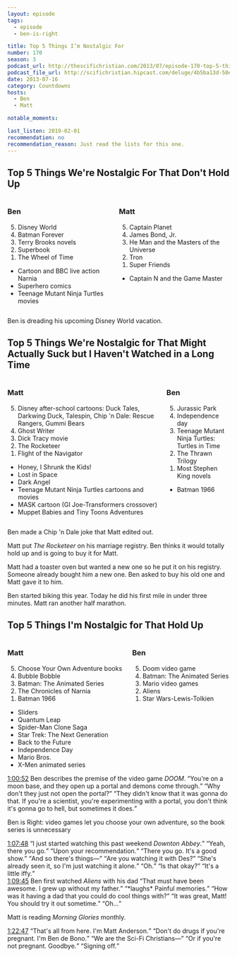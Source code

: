 ```yaml
---
layout: episode
tags:
  - episode
  - ben-is-right

title: Top 5 Things I’m Nostalgic For
number: 170
season: 3
podcast_url: http://thescifichristian.com/2013/07/episode-170-top-5-things-im-nostalgic-for/
podcast_file_url: http://scifichristian.hipcast.com/deluge/4b5ba13d-50e8-e062-7b35-5bad0d194276.mp3
date: 2013-07-16
category: Countdowns
hosts:
  - Ben
  - Matt

notable_moments:

last_listen: 2019-02-01
recommendation: no
recommendation_reason: Just read the lists for this one.
---
```


<div class="top-five">
  <h2 class="has-text-centered">Top 5 Things We're Nostalgic For That Don't Hold Up</h2>
  <div class="columns">
    <div class="column ben">
      <h3>Ben</h3>
      <ol reversed>
        <li>Disney World
        <li>Batman Forever
        <li>Terry Brooks novels
        <li>Superbook
        <li>The Wheel of Time 
      </ol>
      <ul class="runner-ups">
        <li>Cartoon and BBC live action Narnia
        <li>Superhero comics
        <li>Teenage Mutant Ninja Turtles movies
      </ul>
    </div>
    <div class="column matt">
      <h3>Matt</h3>
      <ol reversed>
        <li>Captain Planet
        <li>James Bond, Jr.
        <li>He Man and the Masters of the Universe
        <li>Tron
        <li>Super Friends
      </ol>
      <ul class="runner-ups">
        <li>Captain N and the Game Master
      </ul>
    </div>
  </div>
</div>

Ben is dreading his upcoming Disney World vacation. 

<div class="top-five">
  <h2 class="has-text-centered">Top 5 Things We're Nostalgic for That Might Actually Suck but I Haven't Watched in a Long Time</h2>
  <div class="columns">
    <div class="column matt">
      <h3>Matt</h3>
      <ol reversed>
        <li>Disney after-school cartoons: Duck Tales, Darkwing Duck, Talespin, Chip 'n Dale: Rescue Rangers, Gummi Bears
        <li>Ghost Writer
        <li>Dick Tracy movie
        <li>The Rocketeer 
        <li>Flight of the Navigator
      </ol>
      <ul class="runner-ups">
        <li>Honey, I Shrunk the Kids!
        <li>Lost in Space
        <li>Dark Angel
        <li>Teenage Mutant Ninja Turtles cartoons and movies
        <li>MASK cartoon (GI Joe-Transformers crossover) 
        <li>Muppet Babies and Tiny Toons Adventures
      </ul>
    </div>
    <div class="column ben">
      <h3>Ben</h3>
      <ol reversed>
        <li>Jurassic Park 
        <li>Independence day 
        <li>Teenage Mutant Ninja Turtles: Turtles in Time 
        <li>The Thrawn Trilogy
        <li>Most Stephen King novels
      </ol>
      <ul class="runner-ups">
        <li>Batman 1966
      </ul>
    </div>
  </div>
</div>

Ben made a Chip 'n Dale joke that Matt edited out. 

Matt put <i class="work-title">The Rocketeer</i> on his marriage registry. Ben thinks it would totally hold up and is going to buy it for Matt.

Matt had a toaster oven but wanted a new one so he put it on his registry. Someone already bought him a new one. Ben asked to buy his old one and Matt gave it to him.

Ben started biking this year. Today he did his first mile in under three minutes. Matt ran another half marathon.

<div class="top-five">
  <h2 class="has-text-centered">Top 5 Things I'm Nostalgic for That Hold Up</h2>
  <div class="columns">
    <div class="column matt">
      <h3>Matt</h3>
      <ol reversed>
        <li>Choose Your Own Adventure books
        <li>Bubble Bobble
        <li>Batman: The Animated Series 
        <li>The Chronicles of Narnia
        <li>Batman 1966 
      </ol>
      <ul class="runner-ups">
        <li>Sliders 
        <li>Quantum Leap
        <li>Spider-Man Clone Saga 
        <li>Star Trek: The Next Generation
        <li>Back to the Future
        <li>Independence Day
        <li>Mario Bros. 
        <li>X-Men animated series
      </ul>
    </div>
    <div class="column matt">
      <h3>Ben</h3>
      <ol reversed>
        <li>Doom video game
        <li>Batman: The Animated Series 
        <li>Mario video games 
        <li>Aliens
        <li>Star Wars-Lewis-Tolkien 
      </ol>
    </div>
  </div>
</div>

<div class="quote">
  <a class="timestamp tag is-medium is-rounded is-primary" href="http://scifichristian.hipcast.com/deluge/4b5ba13d-50e8-e062-7b35-5bad0d194276.mp3#t=01:00:52">1:00:52</a>
  <span class="quote-context is-size-6">Ben describes the premise of the video game <i class="work-title">DOOM</i>.</span>
  <q class="ben">You're on a moon base, and they open up a portal and demons come through.</q>
  <q class="matt">Why don't they just not open the portal?</q>
  <q class="ben">They didn't know that it was gonna do that. If you're a scientist, you're experimenting with a portal, you don't think it's gonna go to hell, but sometimes it does.</q>
</div>

Ben is Right: video games let you choose your own adventure, so the book series is unnecessary

<div class="quote">
  <a class="timestamp tag is-medium is-rounded is-primary" href="http://scifichristian.hipcast.com/deluge/4b5ba13d-50e8-e062-7b35-5bad0d194276.mp3#t=01:07:48">1:07:48</a>
  <q class="matt">I just started watching this past weekend <i class="work-title">Downton Abbey</i>.</q>
  <q class="ben">Yeah, there you go.</q>
  <q class="matt">Upon your recommendation.</q>
  <q class="ben">There you go. It's a good show.</q>
  <q class="matt">And so there's things—</q>
  <q class="ben">Are you watching it with Des?</q>
  <q class="matt">She's already seen it, so I'm just watching it alone.</q>
  <q class="ben">Oh.</q>
  <q class="matt">Is that okay?</q>
  <q class="ben">It's a little iffy.</q>
</div>

<div class="quote">
  <a class="timestamp tag is-medium is-rounded is-primary" href="http://scifichristian.hipcast.com/deluge/4b5ba13d-50e8-e062-7b35-5bad0d194276.mp3#t=01:09:45">1:09:45</a>
  <span class="quote-context is-size-6">Ben first watched <i class="work-title">Aliens</i> with his dad</span>
  <q class="matt">That must have been awesome. I grew up without my father.</q>
  <q class="ben">*laughs* Painful memories.</q>
  <q class="matt">How was it having a dad that you could do cool things with?</q>
  <q class="ben">It was great, Matt! You should try it out sometime.</q>
  <q class="matt">Oh...</q>
</div>

Matt is reading <i class="work-title">Morning Glories</i> monthly. 

<div class="quote">
  <a class="timestamp tag is-medium is-rounded is-primary" href="http://scifichristian.hipcast.com/deluge/4b5ba13d-50e8-e062-7b35-5bad0d194276.mp3#t=01:22:47">1:22:47</a>
  <span class="quote-context is-size-6"></span>
  <q class="matt">That's all from here. I'm Matt Anderson.</q>
  <q class="ben">Don't do drugs if you're pregnant. I'm Ben de Bono.</q>
  <q class="matt">We are the Sci-Fi Christians—</q>
  <q class="ben">Or if you're not pregnant. Goodbye.</q>
  <q class="matt">Signing off.</q>
</div>